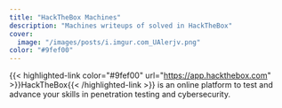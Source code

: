 ```yaml
---
title: "HackTheBox Machines"
description: "Machines writeups of solved in HackTheBox"
cover:
  image: "/images/posts/i.imgur.com_UAlerjv.png"
color: "#9fef00"
---
```

{{< highlighted-link color="#9fef00" url="https://app.hackthebox.com" >}}HackTheBox{{< /highlighted-link >}} is an online platform to test and advance your skills in penetration testing and cybersecurity. 
